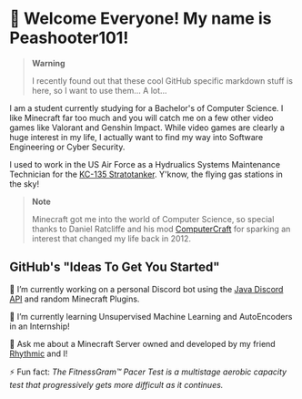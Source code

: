 # 👋 Welcome Everyone! My name is Peashooter101!

> **Warning**
> 
> I recently found out that these cool GitHub specific markdown stuff is here, so I want to use them... A lot...

I am a student currently studying for a Bachelor's of Computer Science. I like Minecraft far too much and you will catch me on a few other video games like Valorant and Genshin Impact. While video games are clearly a huge interest in my life, I actually want to find my way into Software Engineering or Cyber Security.

I used to work in the US Air Force as a Hydrualics Systems Maintenance Technician for the [KC-135 Stratotanker](https://www.af.mil/About-Us/Fact-Sheets/Display/Article/1529736/kc-135-stratotanker/). Y'know, the flying gas stations in the sky!

> **Note**
> 
> Minecraft got me into the world of Computer Science, so special thanks to Daniel Ratcliffe and his mod [ComputerCraft](https://en.wikipedia.org/wiki/ComputerCraft) for sparking an interest that changed my life back in 2012.

## GitHub's "Ideas To Get You Started"

🔭 I’m currently working on a personal Discord bot using the [Java Discord API](https://jda.wiki/) and random Minecraft Plugins.

🌱 I’m currently learning Unsupervised Machine Learning and AutoEncoders in an Internship!

💬 Ask me about a Minecraft Server owned and developed by my friend [Rhythmic](https://github.com/RhythmicSys) and I!

⚡ Fun fact: *The FitnessGram™ Pacer Test is a multistage aerobic capacity test that progressively gets more difficult as it continues.*

<!--
**Peashooter101/Peashooter101** is a ✨ _special_ ✨ repository because its `README.md` (this file) appears on your GitHub profile.

Here are some ideas to get you started:

- 🔭 I’m currently working on ...
- 🌱 I’m currently learning ...
- 👯 I’m looking to collaborate on ...
- 🤔 I’m looking for help with ...
- 💬 Ask me about ...
- 📫 How to reach me: ...
- 😄 Pronouns: ...
- ⚡ Fun fact: ...
-->
